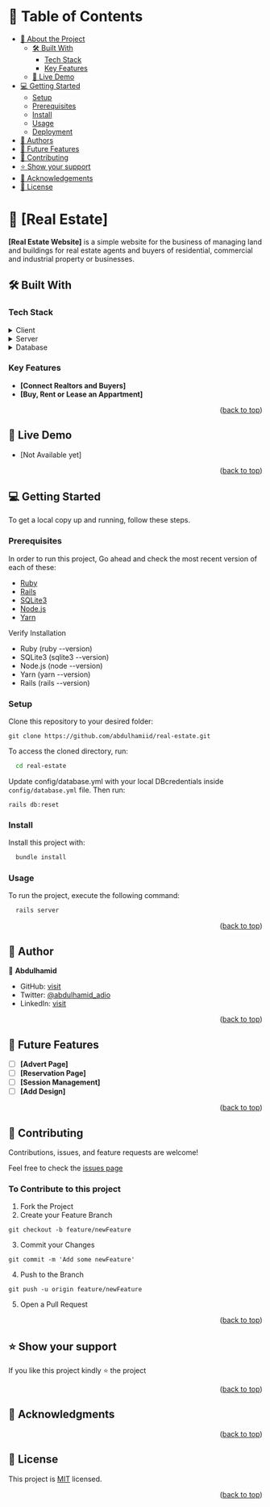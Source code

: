<!-- TABLE OF CONTENTS -->

# 📗 Table of Contents

- [📖 About the Project](#about-project)
  - [🛠 Built With](#built-with)
    - [Tech Stack](#tech-stack)
    - [Key Features](#key-features)
  - [🚀 Live Demo](#live-demo)
- [💻 Getting Started](#getting-started)
  - [Setup](#setup)
  - [Prerequisites](#prerequisites)
  - [Install](#install)
  - [Usage](#usage)
  - [Deployment](#deployment)
- [👥 Authors](#authors)
- [🔭 Future Features](#future-features)
- [🤝 Contributing](#contributing)
- [⭐️ Show your support](#support)
- [🙏 Acknowledgements](#acknowledgements)
- [📝 License](#license)

<!-- PROJECT DESCRIPTION -->

# 📖 [Real Estate] <a name="about-project"></a>

**[Real Estate Website]** is a simple website for the business of managing land and buildings for real estate agents and buyers of residential, commercial and industrial property or businesses.

## 🛠 Built With <a name="built-with"></a>

### Tech Stack <a name="tech-stack"></a>

<details>
  <summary>Client</summary>
  <ul>
    <li><a href="https://getbootstrap.com/">Bootstrap</a></li>
  </ul>
</details>

<details>
  <summary>Server</summary>
  <ul>
    <li><a href="https://www.ruby-lang.org/en/">Ruby</a></li>
    <li><a href="https://rubyonrails.org/">Ruby on Rails</a></li>
  </ul>
</details>

<details>
<summary>Database</summary>
  <ul>
    <li><a href="https://www.postgresql.org/">PostgreSQL</a></li>
  </ul>
</details>

<!-- Features -->

### Key Features <a name="key-features"></a>

- **[Connect Realtors and Buyers]**
- **[Buy, Rent or Lease an Appartment]**

<p align="right">(<a href="#readme-top">back to top</a>)</p>

<!-- LIVE DEMO -->

## 🚀 Live Demo <a name="live-demo"></a>


- [Not Available yet]

<p align="right">(<a href="#readme-top">back to top</a>)</p>

<!-- GETTING STARTED -->

## 💻 Getting Started <a name="getting-started"></a>

To get a local copy up and running, follow these steps.

### Prerequisites

In order to run this project, Go ahead and check the most recent version of each of these:

- [Ruby](https://www.ruby-lang.org/en/documentation/installation/)
- [Rails](https://www.tutorialspoint.com/ruby-on-rails/rails-installation.htm)
- [SQLite3](https://sqlite.org/download.html)
- [Node.js](https://nodejs.org/en)
- [Yarn](https://classic.yarnpkg.com/lang/en/docs/install/#windows-stable)


Verify Installation
- Ruby (ruby --version)
- SQLite3 (sqlite3 --version)
- Node.js (node --version)
- Yarn (yarn --version)
- Rails (rails --version)


### Setup

Clone this repository to your desired folder:
```
git clone https://github.com/abdulhamiid/real-estate.git
```

To access the cloned directory, run:
```sh
  cd real-estate
```

Update config/database.yml with your local DBcredentials inside `config/database.yml` file. Then run:
```
rails db:reset
```

### Install

Install this project with:

```sh
  bundle install
```

### Usage

To run the project, execute the following command:

```sh
  rails server
```

<p align="right">(<a href="#readme-top">back to top</a>)</p>

<!-- AUTHORS -->

## 👥 Author <a name="authors"></a>

👤 **Abdulhamid**

- GitHub: [visit](https://github.com/abdulhamiid)
- Twitter: [@abdulhamid_adio](https://twitter.com/abdulhamid_adio)
- LinkedIn: [visit](https://linkedin.com/in/abdulhamid-adio)

<p align="right">(<a href="#readme-top">back to top</a>)</p>

<!-- FUTURE FEATURES -->

## 🔭 Future Features <a name="future-features"></a>

- [ ] **[Advert Page]**
- [ ] **[Reservation Page]**
- [ ] **[Session Management]**
- [ ] **[Add Design]**

<p align="right">(<a href="#readme-top">back to top</a>)</p>

<!-- CONTRIBUTING -->

## 🤝 Contributing <a name="contributing"></a>

Contributions, issues, and feature requests are welcome!

Feel free to check the [issues page](../../issues)

### To Contribute to this project
1. Fork the Project
2. Create your Feature Branch
```
git checkout -b feature/newFeature
```
3. Commit your Changes 
```
git commit -m 'Add some newFeature'
```
4. Push to the Branch 
```
git push -u origin feature/newFeature
```
5. Open a Pull Request


<p align="right">(<a href="#readme-top">back to top</a>)</p>

<!-- SUPPORT -->

## ⭐️ Show your support <a name="support"></a>

If you like this project kindly ⭐️ the project

<p align="right">(<a href="#readme-top">back to top</a>)</p>

<!-- ACKNOWLEDGEMENTS -->

## 🙏 Acknowledgments <a name="acknowledgements"></a>



<p align="right">(<a href="#readme-top">back to top</a>)</p>

<!-- FAQ (optional) -->


<!-- LICENSE -->

## 📝 License <a name="license"></a>

This project is [MIT](./LICENSE) licensed.


<p align="right">(<a href="#readme-top">back to top</a>)</p>
